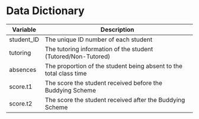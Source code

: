 # **Data Dictionary**

Variable       | Description
-------------- | ---------------------------------------------------------
student_ID     | The unique ID number of each student
tutoring       | The tutoring information of the student (Tutored/Non-Tutored)
absences       | The proportion of the student being absent to the total class time
score.t1       | The score the student received before the Buddying Scheme
score.t2       | The score the student received after the Buddying Scheme
